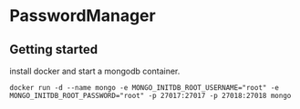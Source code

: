 # PasswordManager

## Getting started

install docker and start a mongodb container.
```docker
docker run -d --name mongo -e MONGO_INITDB_ROOT_USERNAME="root" -e MONGO_INITDB_ROOT_PASSWORD="root" -p 27017:27017 -p 27018:27018 mongo
```
